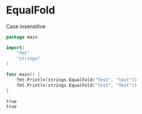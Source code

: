 # EqualFold

Case insensitive

```go
package main

import(
    "fmt"
    "strings"
)

func main() {
    fmt.Println(strings.EqualFold("Test", "test"))
    fmt.Println(strings.EqualFold("Test", "Test"))
}
```

```
true
true
```
